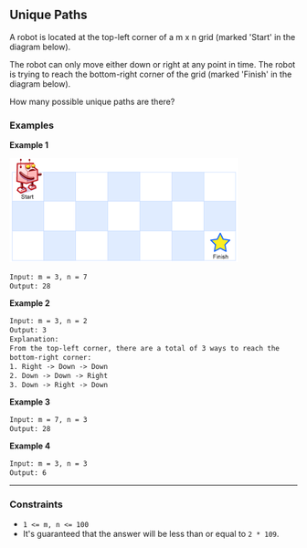 ## Unique Paths

A robot is located at the top-left corner of a m x n grid (marked 'Start' in the diagram below).

The robot can only move either down or right at any point in time. The robot is trying to reach the bottom-right corner of the grid (marked 'Finish' in the diagram below).

How many possible unique paths are there?

### Examples

**Example 1**

<p align="left">
  <img src="../../assets/robot_maze.png" alt="Robot Maze">
</p>

```text
Input: m = 3, n = 7
Output: 28
```

**Example 2**

```text
Input: m = 3, n = 2
Output: 3
Explanation:
From the top-left corner, there are a total of 3 ways to reach the bottom-right corner:
1. Right -> Down -> Down
2. Down -> Down -> Right
3. Down -> Right -> Down
```

**Example 3**

```text
Input: m = 7, n = 3
Output: 28
```

**Example 4**

```text
Input: m = 3, n = 3
Output: 6
```

---

### Constraints

- `1 <= m, n <= 100`
- It's guaranteed that the answer will be less than or equal to `2 * 109`.
